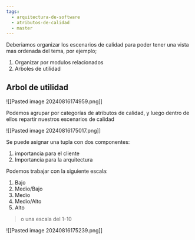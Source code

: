 ```yaml
---
tags:
  - arquitectura-de-software
  - atributos-de-calidad
  - master
---
```

Deberiamos organizar los escenarios de calidad para poder tener una vista mas ordenada del tema, por ejemplo;

1. Organizar por modulos relacionados
2. Arboles de utilidad

## Arbol de utilidad

![[Pasted image 20240816174959.png]]

Podemos agrupar por categorías de atributos de calidad, y luego dentro de ellos repartir nuestros escenarios de calidad

![[Pasted image 20240816175017.png]]

Se puede asignar una tupla con dos componentes:

1. importancia para el cliente
2. Importancia para la arquitectura

Podemos trabajar con la siguiente escala:

1. Bajo
2. Medio/Bajo
3. Medio
4. Medio/Alto
5. Alto

> o una escala del 1-10

![[Pasted image 20240816175239.png]]